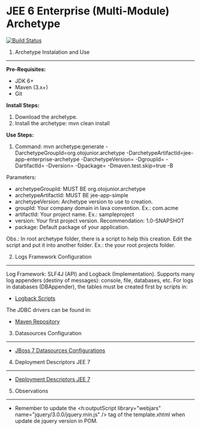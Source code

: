 <!-- 
   Copyright 2013 Oto Soares Coelho Junior

   Licensed under the Apache License, Version 2.0 (the "License");
   you may not use this file except in compliance with the License.
   You may obtain a copy of the License at

       http://www.apache.org/licenses/LICENSE-2.0

   Unless required by applicable law or agreed to in writing, software
   distributed under the License is distributed on an "AS IS" BASIS,
   WITHOUT WARRANTIES OR CONDITIONS OF ANY KIND, either express or implied.
   See the License for the specific language governing permissions and
   limitations under the License.
 -->
JEE 6 Enterprise (Multi-Module) Archetype
=========================================

[![Build Status](https://travis-ci.org/otojunior/jee-app-enterprise-archetype.svg?branch=master)](https://travis-ci.org/otojunior/jee-app-enterprise-archetype)

1. Archetype Instalation and Use
--------------------------------

**Pre-Requisites:**

- JDK 6+
- Maven (3.x+)
- Git

**Install Steps:**

1. Download the archetype.
2. Install the archetype: mvn clean install

**Use Steps:**

1. Command: mvn archetype:generate -DarchetypeGroupId=org.otojunior.archetype -DarchetypeArtifactId=jee-app-enterprise-archetype -DarchetypeVersion=<archetype version> -DgroupId=<your company domain> -DartifactId=<your project> -Dversion=<your project verson> -Dpackage=<your project package> -Dmaven.test.skip=true -B

Parameters:
* archetypeGroupId: MUST BE org.otojunior.archetype
* archetypeArtifactId: MUST BE jee-app-simple
* archetypeVersion: Archetype version to use to creation.
* groupId: Your company domain in Iava convention. Ex.: com.acme
* artifactId: Your project name. Ex.: sampleproject
* version: Your first project version. Recommendation: 1.0-SNAPSHOT
* package: Default package of your application.

Obs.: In root archetype folder, there is a script to help this creation. Edit the script and put it into another folder. Ex.: the your root projects folder.

2. Logs Framework Configuration
-------------------------------

Log Framework: SLF4J (API) and Logback (Implementation). Supports many log appenders (destiny of messages): console, file, databases, etc. For logs in databases (DBAppender), the tables must be created first by scripts in:
* [Logback Scripts](https://github.com/qos-ch/logback/tree/v_1.1.1/logback-classic/src/main/java/ch/qos/logback/classic/db/script)

The JDBC drivers can be found in:
* [Maven Repository](http://search.maven.org)

3. Datasources Configuration
----------------------------

* [JBoss 7 Datasources Configurations](http://www.ironjacamar.org/doc/userguide/1.0/en-US/html/ex_datasources.html)

4. Deployment Descriptors JEE 7
----------------------------------

* [Deployment Descriptors JEE 7](https://dzone.com/articles/java-ee-7-deployment)

5. Observations
---------------

* Remember to update the <h:outputScript library="webjars" name="jquery/3.0.0/jquery.min.js" /> tag of the template.xhtml when update de jquery version in POM.
